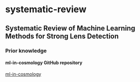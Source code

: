 # systematic-review
## Systematic Review of Machine Learning Methods for Strong Lens Detection

### Prior knowledge

#### ml-in-cosmology GitHub repository
[ml-in-cosmology](https://github.com/georgestein/ml-in-cosmology)

